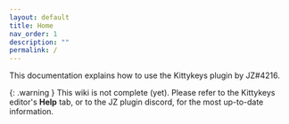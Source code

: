 ```yaml
---
layout: default
title: Home
nav_order: 1
description: ""
permalink: /
---
```


This documentation explains how to use the Kittykeys plugin by JZ#4216.

{: .warning }
This wiki is not complete (yet). Please refer to the Kittykeys editor's **Help** tab, or to the JZ plugin discord, for the most up-to-date information.
